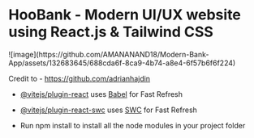 <h1>HooBank - Modern UI/UX website using React.js & Tailwind CSS</h1>
![image](https://github.com/AMANANAND18/Modern-Bank-App/assets/132683645/688cda6f-8ca9-4b74-a8e4-6f57b6f6f224)


Credit to - https://github.com/adrianhajdin

- [@vitejs/plugin-react](https://github.com/vitejs/vite-plugin-react/blob/main/packages/plugin-react/README.md) uses [Babel](https://babeljs.io/) for Fast Refresh
- [@vitejs/plugin-react-swc](https://github.com/vitejs/vite-plugin-react-swc) uses [SWC](https://swc.rs/) for Fast Refresh

- Run npm install to install all the node modules in your project folder
